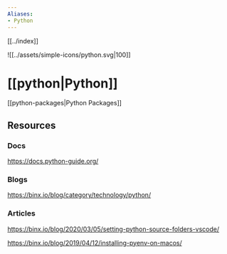 ```yaml
---
Aliases: 
- Python
---
```


[[../index]] 

![[../assets/simple-icons/python.svg|100]]

# [[python|Python]]

[[python-packages|Python Packages]]


## Resources
### Docs

https://docs.python-guide.org/

### Blogs

https://binx.io/blog/category/technology/python/

### Articles

https://binx.io/blog/2020/03/05/setting-python-source-folders-vscode/

https://binx.io/blog/2019/04/12/installing-pyenv-on-macos/
